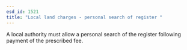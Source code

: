 ```yaml
---
esd_id: 1521
title: "Local land charges - personal search of register "
---
```


A local authority must allow a personal search of the register following payment of the prescribed fee.

